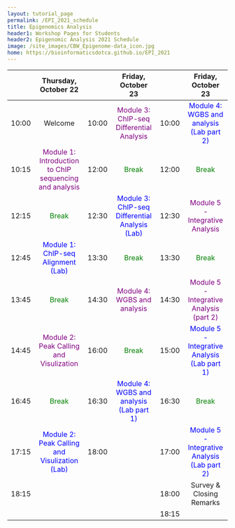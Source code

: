 ```yaml
---
layout: tutorial_page
permalink: /EPI_2021_schedule
title: Epigenomics Analysis
header1: Workshop Pages for Students
header2: Epigenomic Analysis 2021 Schedule
image: /site_images/CBW_Epigenome-data_icon.jpg
home: https://bioinformaticsdotca.github.io/EPI_2021
---
```


| | **Thursday, October 22** | | **Friday, October 23** || **Friday, October 23** |
| :---: | :---: | :---: | :---: | :---: | :---: |  
|	10:00	|	Welcome	|	10:00	|	<font color="purple">Module 3: ChIP-seq Differential Analysis</font>	|	10:00	|	<font color="blue">Module 4: WGBS and analysis (Lab part 2)</font>	|
|	10:15	|	<font color="purple">Module 1: Introduction to ChIP sequencing and analysis</font>	|	12:00	|	<font color="green">Break</font>	|	12:00	|	<font color="green">Break</font>	|
|	12:15	|	<font color="green">Break</font>	|	12:30	|	<font color="blue">Module 3: ChIP-seq Differential Analysis (Lab)</font>	|	12:30	|	<font color="purple">Module 5 - Integrative Analysis</font>	|
|	12:45	|	<font color="blue">Module 1: ChIP-seq Alignment (Lab)</font>	|	13:30	|	<font color="green">Break</font>	|	13:30	|	<font color="green">Break</font>	|
|	13:45	|	<font color="green">Break</font>	|	14:30	|	<font color="purple">Module 4: WGBS and analysis</font>	|	14:30	|	<font color="purple">Module 5 - Integrative Analysis (part 2)</font>	|
|	14:45	|	<font color="purple">Module 2: Peak Calling and Visulization</font>	|	16:00	|	<font color="green">Break</font>	|	15:00	|	<font color="blue">Module 5 - Integrative Analysis (Lab part 1)</font>	|
|	16:45	|	<font color="green">Break</font>	|	16:30	|	<font color="blue">Module 4: WGBS and analysis (Lab part 1)</font>	|	16:30	|	<font color="green">Break</font>	|
|	17:15	|	<font color="blue">Module 2: Peak Calling and Visulization (Lab)</font>	|	18:00	|		|	17:00	|	<font color="blue">Module 5 - Integrative Analysis (Lab part 2)</font>	|
|	18:15	|		|		|		|	18:00	|	Survey & Closing Remarks	|
|		|		|		|		|	18:15	|		|![image](https://user-images.githubusercontent.com/16926280/132864924-ad9191e0-b1ed-42b6-8bac-7b18d028c5be.png)

